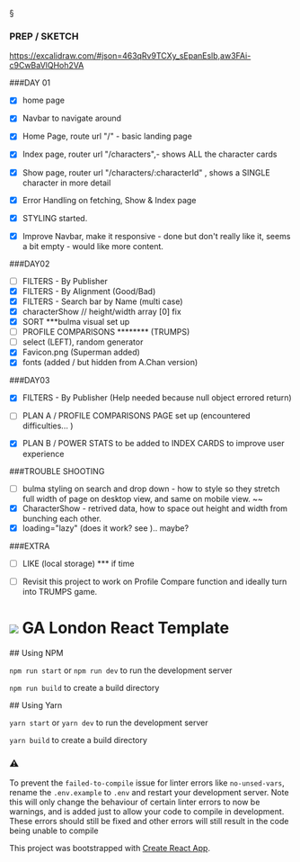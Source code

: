 §
### PREP / SKETCH
https://excalidraw.com/#json=463qRv9TCXy_sEpanEslb,aw3FAi-c9CwBaVlQHoh2VA

###DAY 01
- [X] home page
- [X] Navbar to navigate around

- [X] Home Page, route url "/" - basic landing page
- [X] Index page, router url "/characters",- shows ALL the character cards
- [X] Show page, router url "/characters/:characterId" , shows a SINGLE character in more detail
- [X] Error Handling on fetching, Show & Index page
- [X] STYLING started.
- [X] Improve Navbar, make it responsive - done but don't really like it, seems a bit empty - would like more content.

###DAY02
- [ ] FILTERS - By Publisher
- [X] FILTERS - By Alignment (Good/Bad)
- [X] FILTERS - Search bar by Name (multi case)  
- [X] characterShow // height/width array [0] fix
- [X] SORT ***bulma visual set up
- [ ] PROFILE COMPARISONS ******** (TRUMPS)
- [ ] select (LEFT), random generator 
- [X] Favicon.png (Superman added)
- [X] fonts (added / but hidden from A.Chan version)

###DAY03
- [X] FILTERS - By Publisher (Help needed because null object errored return)
- [ ] PLAN A / PROFILE COMPARISONS PAGE set up (encountered difficulties... )
- [X] PLAN B / POWER STATS to be added to INDEX CARDS to improve user experience  


###TROUBLE SHOOTING
- [ ] bulma styling on search and drop down - how to style so they stretch full width of page on desktop view, and same on mobile view. ~~
- [X] CharacterShow - retrived data, how to space out height and width from bunching each other.
- [X] loading="lazy" (does it work? see ).. maybe?

###EXTRA 
- [ ] LIKE (local storage) *** if time 
- [ ] Revisit this project to work on Profile Compare function and ideally turn into TRUMPS game.

















# ![](https://ga-dash.s3.amazonaws.com/production/assets/logo-9f88ae6c9c3871690e33280fcf557f33.png) GA London React Template

## Using NPM

`npm run start` or `npm run dev`  to run the development server

`npm run build` to create a build directory

## Using Yarn

`yarn start` or `yarn dev`  to run the development server

`yarn build` to create a build directory

### ⚠️

To prevent the `failed-to-compile` issue for linter errors like `no-unsed-vars`, rename the `.env.example` to `.env` and restart your development server. Note this will only change the behaviour of certain linter errors to now be warnings, and is added just to allow your code to compile in development. These errors should still be fixed and other errors will still result in the code being unable to compile

This project was bootstrapped with [Create React App](https://github.com/facebook/create-react-app).

